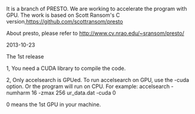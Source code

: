 It is a branch of PRESTO. We are working to accelerate the program with GPU. The work is based on Scott Ransom's C version,https://github.com/scottransom/presto


About presto, please refer to http://www.cv.nrao.edu/~sransom/presto/





2013-10-23


The 1st release


1, You need a CUDA library to compile the code. 


2, Only accelsearch is GPUed. To run accelsearch on GPU, use the -cuda option. Or the program will run on CPU.
For example: accelsearch -numharm 16 -zmax 256 ur_data.dat -cuda 0


0 means the 1st GPU in your machine.
